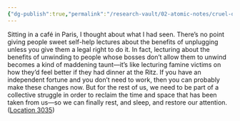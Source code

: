 ```yaml
---
{"dg-publish":true,"permalink":"/research-vault/02-atomic-notes/cruel-optimism-as-condescending-lectures/"}
---
```


Sitting in a café in Paris, I thought about what I had seen. There’s no point giving people sweet self-help lectures about the benefits of unplugging unless you give them a legal right to do it. In fact, lecturing about the benefits of unwinding to people whose bosses don’t allow them to unwind becomes a kind of maddening taunt—it’s like lecturing famine victims on how they’d feel better if they had dinner at the Ritz. If you have an independent fortune and you don’t need to work, then you can probably make these changes now. But for the rest of us, we need to be part of a collective struggle in order to reclaim the time and space that has been taken from us—so we can finally rest, and sleep, and restore our attention. ([Location 3035](https://readwise.io/to_kindle?action=open&asin=B093G9TS91&location=3035))